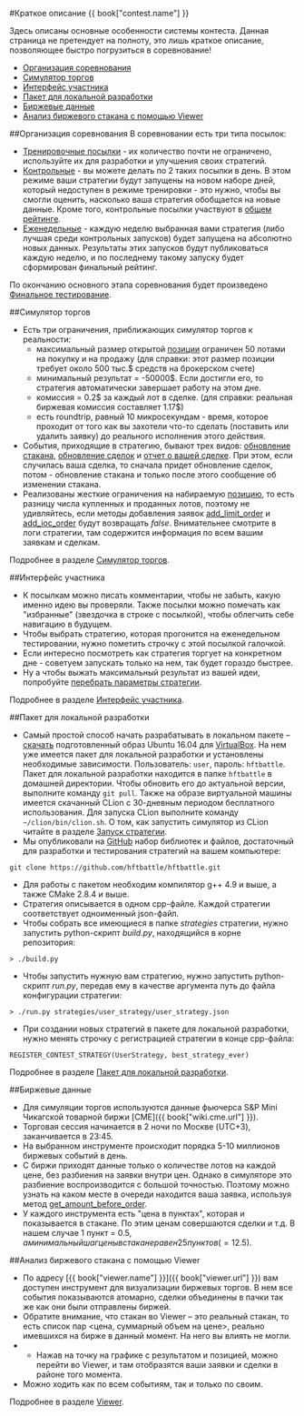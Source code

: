 #Краткое описание {{ book["contest.name"] }}

Здесь описаны основные особенности системы контеста. Данная страница не претендует на полноту, это лишь краткое описание, позволяющее быстро погрузиться в соревнование!

* [Организация соревнования](#org)
* [Симулятор торгов](#simulator)
* [Интерфейс участника](#interface)
* [Пакет для локальной разработки](#local-pack)
* [Биржевые данные](#exchange)
* [Анализ биржевого стакана с помощью Viewer](#viewer)

<a id="org"></a>
##Организация соревнования
В соревновании есть три типа посылок:
- [Тренировочные посылки](interface/modes.md#training_mode) - их количество почти не ограничено, используйте их для разработки и улучшения своих стратегий.
- [Контрольные](interface/modes.md#control_mode) - вы можете делать по 2 таких посылки в день. В этом режиме ваши стратегии будут запущены на новом наборе дней, который недоступен в режиме тренировки - это нужно, чтобы вы смогли оценить, насколько ваша стратегия обобщается на новые данные. Кроме того, контрольные посылки участвуют в [общем рейтинге](https://arena.hftbattle.com/leaderboard).
- [Еженедельные](interface/modes.md#weekly_mode) - каждую неделю выбранная вами стратегия (либо лучшая среди контрольных запусков) будет запущена на абсолютно новых данных. Результаты этих запусков будут публиковаться каждую неделю, и по последнему такому запуску будет сформирован финальный рейтинг.

По окончанию основного этапа соревнования будет произведено [Финальное тестирование](interface/modes.md#final_test).

<a id="simulator"></a>
##Симулятор торгов
- Есть три ограничения, приближающих симулятор торгов к реальности:
    - максимальный размер открытой [позиции](terms.md#position) ограничен 50 лотами на покупку и на продажу (для справки: этот размер позиции требует около 500 тыс.$ средств на брокерском счете)
    - минимальный результат = -50000$. Если достигли его, то стратегия автоматически завершает работу на этом дне.
    - комиссия = 0.2$ за каждый лот в сделке. (для справки: реальная биржевая комиссия составляет 1.17$)
    - есть roundtrip, равный 10 микросекундам - время, которое проходит от того как вы захотели что-то сделать (поставить или удалить заявку) до реального исполнения этого действия.
- События, приходящие в стратегию, бывают трех видов:  [обновление стакана](api/ParticipantStrategy.md#trading_book_update), [обновление сделок](api/ParticipantStrategy.md#trading_deals_update) и [отчет о вашей сделке](api/ParticipantStrategy.md#execution_report_update). При этом, если случилась ваша сделка, то сначала придет обновление сделок, потом - обновление стакана и только после этого сообщение об изменении стакана.
- Реализованы жесткие ограничения на набираемую [позицию](api/ContestBookInfo.md#total_amount), то есть разницу числа купленных и проданных лотов, поэтому не удивляйтесь, если методы добавления заявок [add_limit_order](api/ParticipantStrategy.md#add_limit_order) и [add_ioc_order](api/ParticipantStrategy.md#add_ioc_order) будут возвращать *false*. Внимательнее смотрите в логи стратегии, там содержится информация по всем вашим заявкам и сделкам.

Подробнее в разделе [Симулятор торгов](simulator/README.md).

<a id="interface"></a>
##Интерфейс участника
- К посылкам можно писать комментарии, чтобы не забыть, какую именно идею вы проверяли. Также посылки можно помечать как  "избранные" (звездочка в строке с посылкой), чтобы облегчить себе навигацию в будущем.
- Чтобы выбрать стратегию, которая прогонится на еженедельном тестировании,  нужно пометить строчку с этой посылкой галочкой.
- Если интересно посмотреть как стратегия торгует на конкретном дне - советуем запускать только на нем, так будет гораздо быстрее.
- Ну а чтобы выжать максимальный результат из вашей идеи, попробуйте [перебрать параметры стратегии](interface/params.md).

Подробнее в разделе [Интерфейс участника](interface/README.md).

<a id="local-pack"></a>
##Пакет для локальной разработки
- Самый простой способ начать разрабатывать в локальном пакете – [скачать]({{book["contest.local-pack.virtual.url"]}}) подготовленный образ Ubuntu 16.04 для [VirtualBox]({{book["virtualbox.url"]}}).
На нем уже имеется пакет для локальной разработки и установлены необходимые зависимости. Пользователь: `user`,  пароль: `hftbattle`.
Пакет для локальной разработки находится в папке `hftbattle` в домашней директории. Чтобы обновить его до актуальной версии, выполните команду `git pull`.
Также на образе виртуальной машины имеется скачанный CLion с 30-дневным периодом бесплатного использования. Для запуска CLion выполните команду `~/clion/bin/clion.sh`. О том, как запустить симулятор из CLion читайте в разделе [Запуск стратегии](local-pack/run_strategy.md).
- Мы опубликовали на [GitHub]({{contest.local-pack.url}}) набор библиотек и файлов, достаточный для разработки и тестирования стратегий на вашем компьютере:
```
git clone https://github.com/hftbattle/hftbattle.git
```
- Для работы с пакетом необходим компилятор g++ 4.9 и выше, а также CMake 2.8.4 и выше.
- Стратегия описывается в одном cpp-файле. Каждой стратегии соответствует одноименный json-файл.
- Чтобы собрать все имеющиеся в папке *strategies* стратегии, нужно запустить python-скрипт *build.py*, находящийся в корне репозитория:
```
> ./build.py
```
- Чтобы запустить нужную вам стратегию, нужно запустить python-скрипт *run.py*, передав ему в качестве аргумента путь до файла конфигурации стратегии:
```
> ./run.py strategies/user_strategy/user_strategy.json
```
- При создании новых стратегий в пакете для локальной разработки, нужно менять строчку с регистрацией стратегии в конце cpp-файла:
```
REGISTER_CONTEST_STRATEGY(UserStrategy, best_strategy_ever)
```
Подробнее в разделе [Пакет для локальной разработки](local-pack/README.md).

<a id="exchange"></a>
##Биржевые данные
- Для симуляции торгов используются данные фьючерса S&P Mini Чикагской товарной биржи [CME]({{ book["wiki.cme.url"] }}).
- Торговая сессия начинается в 2 ночи по Москве (UTC+3), заканчивается в 23:45.
- На выбранном инструменте происходит порядка 5-10 миллионов биржевых событий в день.
- С биржи приходят данные только о количестве лотов на каждой цене, без разбиения на заявки внутри цен. Однако в симуляторе это разбиение воспроизводится с большой точностью. Поэтому можно узнать на каком месте в очереди находится ваша заявка, используя метод [get_amount_before_order](api/ParticipantStrategy.md#get_amount_before_order).
- У каждого инструмента есть "цена в пунктах", которая и показывается в стакане. По этим ценам совершаются сделки и т.д. В нашем случае 1 пункт = 0.5$, а минимальный шаг цены в стакане равен 25 пунктов ( = 12.5$).

<a id="viewer"></a>
##Анализ биржевого стакана с помощью Viewer
- По адресу [{{ book["viewer.name"] }}]({{ book["viewer.url"] }}) вам доступен инструмент для визуализации биржевых торгов. В нем все события показываются атомарно, сделки объединены в пачки так же как они были отправлены биржей.
- Обратите внимание, что стакан во Viewer – это реальный стакан, то есть список пар <цена, суммарный объем на цене>, реально имевшихся на бирже в данный момент. На него вы влиять не могли.
- - Нажав на точку на графике с результатом и позицией, можно перейти во Viewer, и там отобразятся ваши заявки и сделки в районе того момента.
- Можно ходить как по всем событиям, так и только по своим.

Подробнее в разделе [Viewer](interface/analysis/viewer.md).
